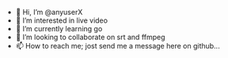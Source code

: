 - 👋 Hi, I’m @anyuserX
- 👀 I’m interested in live video
- 🌱 I’m currently learning go
- 💞️ I’m looking to collaborate on srt and ffmpeg
- 📫 How to reach me; jost send me a message here on github...

<!---
anyuserX/anyuserX is a ✨ special ✨ repository because its `README.md` (this file) appears on your GitHub profile.
You can click the Preview link to take a look at your changes.
--->
